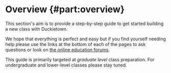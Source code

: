 # Overview {#part:overview}

This section's aim is to provide a step-by-step guide to get started building a new class with Duckietown.

We hope that everything is perfect and easy but if you find yourself needing help please use the links at the bottom of each of the pages to ask questions or look on [the online education forums](www2.duckietown.org/forums/forum/educational).

This guide is primarily targeted at _graduate level_ class preparation. For undergraduate and lower-level classes please stay tuned.


